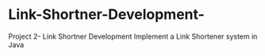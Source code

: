 # Link-Shortner-Development-
Project 2- Link Shortner Development
Implement a Link Shortener system in Java
